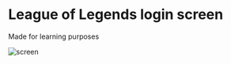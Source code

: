 # League of Legends login screen
 Made for learning purposes
 
![screen](https://user-images.githubusercontent.com/88904256/185775868-d0f8a60a-c728-4027-914a-584d72d06c24.png)
